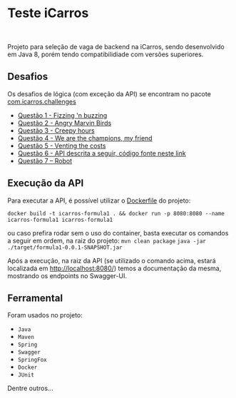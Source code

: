 # Teste iCarros

<br/>

Projeto para seleção de vaga de backend na iCarros, sendo desenvolvido em Java 8, porém tendo compatibilidiade com versões superiores.

## Desafios

Os desafios de lógica (com exceção da API) se encontram no pacote [com.icarros.challenges](https://github.com/MarlonCosta/Teste-iCarros/tree/master/src/main/java/com/icarros/challenges)

- [Questão 1 - Fizzing 'n buzzing](https://github.com/MarlonCosta/Teste-iCarros/blob/master/src/main/java/com/icarros/challenges/FizzingNBuzzing.java)
- [Questão 2 - Angry Marvin Birds](https://github.com/MarlonCosta/Teste-iCarros/blob/master/src/main/java/com/icarros/challenges/AngryMavinBirds.java)
- [Questão 3 - Creepy hours](https://github.com/MarlonCosta/Teste-iCarros/blob/master/src/main/java/com/icarros/challenges/CreepyHours.java)
- [Questão 4 - We are the champions, my friend](https://github.com/MarlonCosta/Teste-iCarros/blob/master/src/main/java/com/icarros/challenges/WeAreTheChampions.java)
- [Questão 5 - Venting the costs](https://github.com/MarlonCosta/Teste-iCarros/blob/master/src/main/java/com/icarros/challenges/VentingTheCosts.sql)
- [Questão 6 - API descrita a seguir, código fonte neste link](https://github.com/MarlonCosta/Teste-iCarros/tree/master/src/main/java/com/icarros/formula1)
- [Questão 7 – Robot](https://github.com/MarlonCosta/Teste-iCarros/blob/master/src/main/java/com/icarros/challenges/Robot.java)

## Execução da API
Para executar a API, é possível utilizar o [Dockerfile](https://github.com/MarlonCosta/Teste-iCarros/blob/master/Dockerfile) do projeto:

  ```docker build -t icarros-formula1 . && docker run -p 8080:8080 --name icarros-formula1 icarros-formula1```
  
  ou caso prefira rodar sem o uso do container, basta executar os comandos a seguir em ordem, na raiz do projeto:
  ```mvn clean package```
  ```java -jar ./target/formula1-0.0.1-SNAPSHOT.jar```
  
  Após a execução, na raiz da API (se utilizado o comando acima, estará localizada em [http://localhost:8080/](http://localhost:8080/)) temos a documentação da mesma, mostrando os endpoints no Swagger-UI.

## Ferramental
  Foram usados no projeto:
  - ``` Java ```
  - ``` Maven ```
  - ``` Spring ```
  - ``` Swagger ```
  - ``` SpringFox ```
  - ``` Docker ```
  - ``` JUnit ```
  
  Dentre outros...
